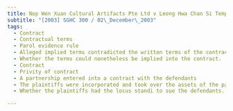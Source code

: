 ```yaml
---
title: Nop Wen Xuan Cultural Artifacts Pte Ltd v Leong Hwa Chan Si Temple and Another 
subtitle: "[2003] SGHC 300 / 02\_December\_2003"
tags:
  - Contract
  - Contractual terms
  - Parol evidence rule
  - Alleged implied terms contradicted the written terms of the contract
  - Whether the terms could nonetheless be implied into the contract.
  - Contract
  - Privity of contract
  - A partnership entered into a contract with the defendants
  - The plaintiffs were incorporated and took over the assets of the partnership
  - Whether the plaintiffs had the locus standi to sue the defendants.

---
```


